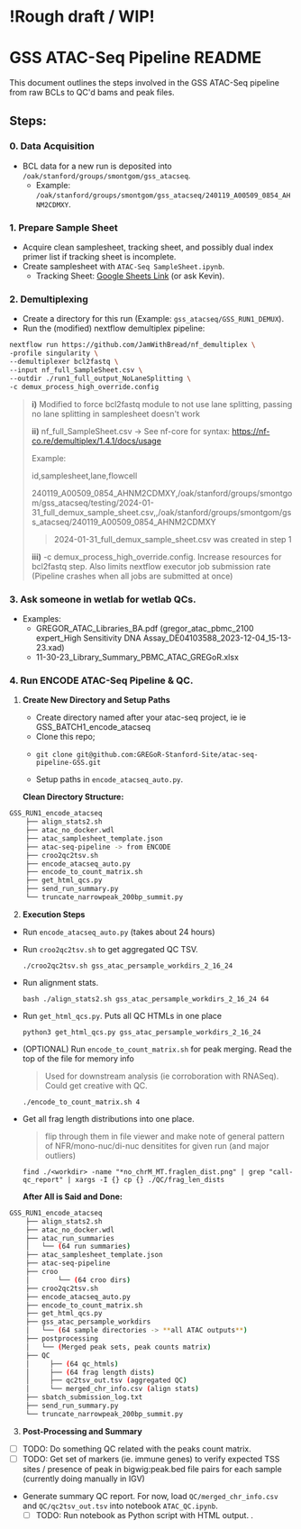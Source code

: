 # !Rough draft / WIP!

# GSS ATAC-Seq Pipeline README

This document outlines the steps involved in the GSS ATAC-Seq pipeline from raw BCLs to QC'd bams and peak files.

## Steps:

### 0. Data Acquisition

- BCL data for a new run is deposited into `/oak/stanford/groups/smontgom/gss_atacseq`.
  - Example: `/oak/stanford/groups/smontgom/gss_atacseq/240119_A00509_0854_AHNM2CDMXY`.

### 1. Prepare Sample Sheet

- Acquire clean samplesheet, tracking sheet, and possibly dual index primer list if tracking sheet is incomplete.
- Create samplesheet with `ATAC-Seq SampleSheet.ipynb`.
  - Tracking Sheet: [Google Sheets Link](https://docs.google.com/spreadsheets/d/113Iaqh3nERamkSqu-e5iAnM3s8UKfzIlcdwLMGf2jFI/edit?pli=1#gid=2065782038) (or ask Kevin).

### 2. Demultiplexing

- Create a directory for this run (Example: `gss_atacseq/GSS_RUN1_DEMUX`).
- Run the (modified) nextflow demultiplex pipeline:

```bash
nextflow run https://github.com/JamWithBread/nf_demultiplex \
-profile singularity \
--demultiplexer bcl2fastq \
--input nf_full_SampleSheet.csv \
--outdir ./run1_full_output_NoLaneSplitting \
-c demux_process_high_override.config
```

> **i)** Modified to force bcl2fastq module to not use lane splitting, passing no lane splitting in samplesheet doesn't work
> 
> **ii)** nf_full_SampleSheet.csv -> See nf-core for syntax: https://nf-co.re/demultiplex/1.4.1/docs/usage
> 
> Example:
> 
> id,samplesheet,lane,flowcell
> 
> 240119_A00509_0854_AHNM2CDMXY,/oak/stanford/groups/smontgom/gss_atacseq/testing/2024-01-31_full_demux_sample_sheet.csv,,/oak/stanford/groups/smontgom/gss_atacseq/240119_A00509_0854_AHNM2CDMXY
> 
>> 2024-01-31_full_demux_sample_sheet.csv was created in step 1
>
> **iii)** -c demux_process_high_override.config. Increase resources for bcl2fastq step. Also limits nextflow executor job submission rate (Pipeline crashes when all jobs are submitted at once)

### 3. Ask someone in wetlab for wetlab QCs.
- Examples:
	- GREGOR_ATAC_Libraries_BA.pdf (gregor_atac_pbmc_2100 expert_High Sensitivity DNA Assay_DE04103588_2023-12-04_15-13-23.xad)
	- 11-30-23_Library_Summary_PBMC_ATAC_GREGoR.xlsx  

### 4. Run ENCODE ATAC-Seq Pipeline & QC.
1. **Create New Directory and Setup Paths**
   
   - Create directory named after your atac-seq project, ie ie GSS_BATCH1_encode_atacseq
   - Clone this repo;
   - 	```
      	git clone git@github.com:GREGoR-Stanford-Site/atac-seq-pipeline-GSS.git
        ```
   - Setup paths in `encode_atacseq_auto.py`.

   **Clean Directory Structure:**
```bash
GSS_RUN1_encode_atacseq
	├── align_stats2.sh
	├── atac_no_docker.wdl 
	├── atac_samplesheet_template.json
	├── atac-seq-pipeline -> from ENCODE
	├── croo2qc2tsv.sh
	├── encode_atacseq_auto.py
	├── encode_to_count_matrix.sh
	├── get_html_qcs.py
	├── send_run_summary.py
	└── truncate_narrowpeak_200bp_summit.py
```

2. **Execution Steps**

- Run `encode_atacseq_auto.py` (takes about 24 hours)
- Run `croo2qc2tsv.sh` to get aggregated QC TSV.
  ```
  ./croo2qc2tsv.sh gss_atac_persample_workdirs_2_16_24
  ```
- Run alignment stats.
  ```
  bash ./align_stats2.sh gss_atac_persample_workdirs_2_16_24 64
  ```
- Run `get_html_qcs.py`. Puts all QC HTMLs in one place
  ```
  python3 get_html_qcs.py gss_atac_persample_workdirs_2_16_24
  ```
- (OPTIONAL) Run `encode_to_count_matrix.sh` for peak merging. Read the top of the file for memory info
  > Used for downstream analysis (ie corroboration with RNASeq). Could get creative with QC.
  ```
  ./encode_to_count_matrix.sh 4
  ```
- Get all frag length distributions into one place.
  > flip through them in file viewer and make note of general pattern of NFR/mono-nuc/di-nuc densitites for given run (and major outliers)
  ```
  find ./<workdir> -name "*no_chrM_MT.fraglen_dist.png" | grep "call-qc_report" | xargs -I {} cp {} ./QC/frag_len_dists
  ```
  
  **After All is Said and Done:**
```bash
GSS_RUN1_encode_atacseq
	├── align_stats2.sh
	├── atac_no_docker.wdl
	├── atac_run_summaries 
	│ 	└── (64 run summaries)
	├── atac_samplesheet_template.json
	├── atac-seq-pipeline
	├── croo 
	│       └── (64 croo dirs)
	├── croo2qc2tsv.sh
	├── encode_atacseq_auto.py
	├── encode_to_count_matrix.sh
	├── get_html_qcs.py
	├── gss_atac_persample_workdirs
	│ 	└── (64 sample directories -> **all ATAC outputs**)
	├── postprocessing
	│ 	└── (Merged peak sets, peak counts matrix)
	├── QC
	│     ├── (64 qc_htmls)
	│     ├── (64 frag length dists)
	│     ├── qc2tsv_out.tsv (aggregated QC)
	│     └── merged_chr_info.csv (align stats)
	├── sbatch_submission_log.txt 
	├── send_run_summary.py
	└── truncate_narrowpeak_200bp_summit.py
```

3. **Post-Processing and Summary**

- [ ] TODO: Do something QC related with the peaks count matrix.
- [ ] TODO: Get set of markers (ie. immune genes) to verify expected TSS sites / presence of peak in bigwig:peak.bed file pairs for each sample (currently doing manually in IGV)
- Generate summary QC report. For now, load `QC/merged_chr_info.csv` and `QC/qc2tsv_out.tsv` into notebook `ATAC_QC.ipynb`.
  - [ ] TODO: Run notebook as Python script with HTML output.
.
